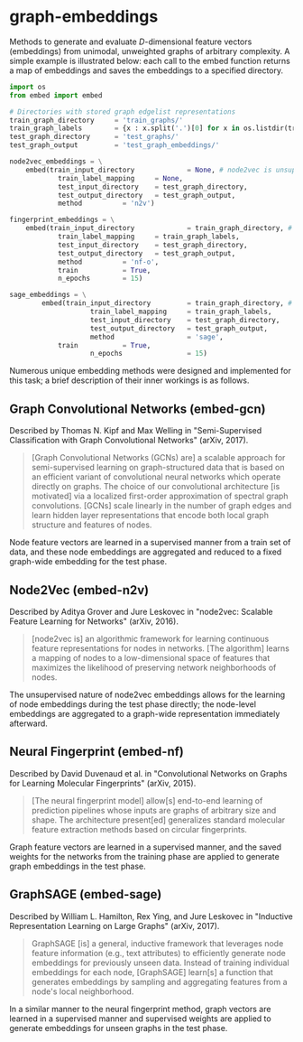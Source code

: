# graph-embeddings

Methods to generate and evaluate *D*-dimensional feature vectors (embeddings) from unimodal, unweighted graphs of arbitrary complexity. A simple example is illustrated below: each call to the embed function returns a map of embeddings and saves the embeddings to a specified directory.

```py
import os
from embed import embed

# Directories with stored graph edgelist representations
train_graph_directory     = 'train_graphs/'
train_graph_labels        = {x : x.split('.')[0] for x in os.listdir(train_graph_directory)}
test_graph_directory      = 'test_graphs/'
test_graph_output         = 'test_graph_embeddings/'

node2vec_embeddings = \
	embed(train_input_directory 	        = None, # node2vec is unsupervised
		 	train_label_mapping 	= None,
		 	test_input_directory	= test_graph_directory,
		 	test_output_directory	= test_graph_output,
		 	method 			= 'n2v')

fingerprint_embeddings = \
	embed(train_input_directory 	        = train_graph_directory, # nf is supervised
		 	train_label_mapping 	= train_graph_labels,
		 	test_input_directory	= test_graph_directory,
		 	test_output_directory	= test_graph_output,
		 	method 			= 'nf-o',
			train			= True,
			n_epochs		= 15)

sage_embeddings = \
    	embed(train_input_directory     	= train_graph_directory, # sage is supervised
            		train_label_mapping     = train_graph_labels,
            		test_input_directory    = test_graph_directory,
            		test_output_directory   = test_graph_output,
            		method                  = 'sage',
			train 			= True,
            		n_epochs                = 15)
```

Numerous unique embedding methods were designed and implemented for this task; a brief description of their inner workings is as follows.

## Graph Convolutional Networks (embed-gcn)

Described by Thomas N. Kipf and Max Welling in "Semi-Supervised Classification with Graph Convolutional Networks" (arXiv, 2017). 

> [Graph Convolutional Networks (GCNs) are] a scalable approach for semi-supervised learning on graph-structured data that is based on an efficient variant of convolutional neural networks which operate directly on graphs. The choice of our convolutional architecture [is motivated] via a localized first-order approximation of spectral graph convolutions. [GCNs] scale linearly in the number of graph edges and learn hidden layer representations that encode both local graph structure and features of nodes.

Node feature vectors are learned in a supervised manner from a train set of data, and these node embeddings are aggregated and reduced to a fixed graph-wide embedding for the test phase.  

## Node2Vec (embed-n2v)

Described by Aditya Grover and Jure Leskovec in "node2vec: Scalable Feature Learning for Networks" (arXiv, 2016). 

> [node2vec is] an algorithmic framework for learning continuous feature representations for nodes in networks. [The algorithm] learns a mapping of nodes to a low-dimensional space of features that maximizes the likelihood of preserving network neighborhoods of nodes.

The unsupervised nature of node2vec embeddings allows for the learning of node embeddings during the test phase directly; the node-level embeddings are aggregated to a graph-wide representation immediately afterward. 

## Neural Fingerprint (embed-nf)

Described by David Duvenaud et al. in "Convolutional Networks on Graphs for Learning Molecular Fingerprints" (arXiv, 2015). 

> [The neural fingerprint model] allow[s] end-to-end learning of prediction pipelines whose inputs are graphs of arbitrary size and shape. The architecture present[ed] generalizes standard molecular feature extraction methods based on circular fingerprints. 

Graph feature vectors are learned in a supervised manner, and the saved weights for the networks from the training phase are applied to generate graph embeddings in the test phase. 

## GraphSAGE (embed-sage)

Described by William L. Hamilton, Rex Ying, and Jure Leskovec in "Inductive Representation Learning on Large Graphs" (arXiv, 2017). 

> GraphSAGE [is] a general, inductive framework that leverages node feature information (e.g., text attributes) to efficiently generate node embeddings for previously unseen data. Instead of training individual embeddings for each node, [GraphSAGE] learn[s] a function that generates embeddings by sampling and aggregating features from a node's local neighborhood. 

In a similar manner to the neural fingerprint method, graph vectors are learned in a supervised manner and supervised weights are applied to generate embeddings for unseen graphs in the test phase. 
